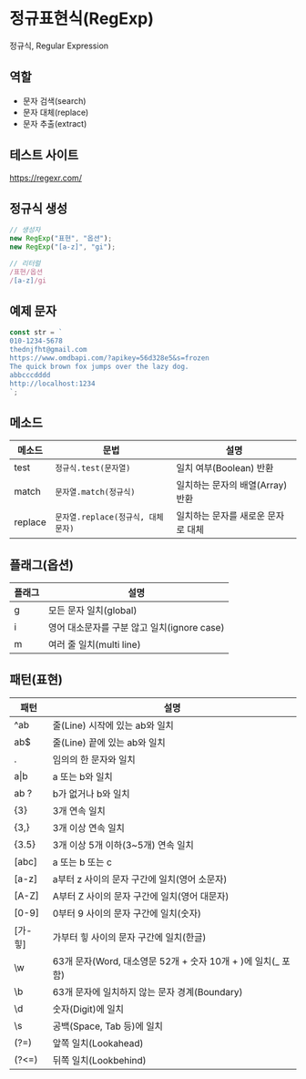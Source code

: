 # 정규표현식(RegExp)

정규식, Regular Expression

## 역할

- 문자 검색(search)
- 문자 대체(replace)
- 문자 추출(extract)

## 테스트 사이트

https://regexr.com/

## 정규식 생성

```js
// 생성자
new RegExp("표현", "옵션");
new RegExp("[a-z]", "gi");

// 리터럴
/표현/옵션
/[a-z]/gi
```

## 예제 문자

```js
const str = `
010-1234-5678
thednjfht@gmail.com
https://www.omdbapi.com/?apikey=56d328e5&s=frozen
The quick brown fox jumps over the lazy dog.
abbcccdddd
http://localhost:1234
`;
```

## 메소드

| 메소드  | 문법                               | 설명                               |
| ------- | ---------------------------------- | ---------------------------------- |
| test    | `정규식.test(문자열)`              | 일치 여부(Boolean) 반환            |
| match   | `문자열.match(정규식)`             | 일치하는 문자의 배열(Array) 반환   |
| replace | `문자열.replace(정규식, 대체문자)` | 일치하는 문자를 새로운 문자로 대체 |

## 플래그(옵션)

| 플래그 | 설명                                        |
| ------ | ------------------------------------------- |
| g      | 모든 문자 일치(global)                      |
| i      | 영어 대소문자를 구분 않고 일치(ignore case) |
| m      | 여러 줄 일치(multi line)                    |

## 패턴(표현)

| 패턴       | 설명                                                          |
| ---------- | ------------------------------------------------------------- |
| ^ab        | 줄(Line) 시작에 있는 ab와 일치                                |
| ab$        | 줄(Line) 끝에 있는 ab와 일치                                  |
| .          | 임의의 한 문자와 일치                                         |
| a&verbar;b | a 또는 b와 일치                                               |
| ab ?       | b가 없거나 b와 일치                                           |
| {3}        | 3개 연속 일치                                                 |
| {3,}       | 3개 이상 연속 일치                                            |
| {3.5}      | 3개 이상 5개 이하(3~5개) 연속 일치                            |
| [abc]      | a 또는 b 또는 c                                               |
| [a-z]      | a부터 z 사이의 문자 구간에 일치(영어 소문자)                  |
| [A-Z]      | A부터 Z 사이의 문자 구간에 일치(영어 대문자)                  |
| [0-9]      | 0부터 9 사이의 문자 구간에 일치(숫자)                         |
| [가-힣]    | 가부터 힣 사이의 문자 구간에 일치(한글)                       |
| \w         | 63개 문자(Word, 대소영문 52개 + 숫자 10개 + )에 일치(\_ 포함) |
| \b         | 63개 문자에 일치하지 않는 문자 경계(Boundary)                 |
| \d         | 숫자(Digit)에 일치                                            |
| \s         | 공백(Space, Tab 등)에 일치                                    |
| (?=)       | 앞쪽 일치(Lookahead)                                          |
| (?<=)      | 뒤쪽 일치(Lookbehind)                                         |
